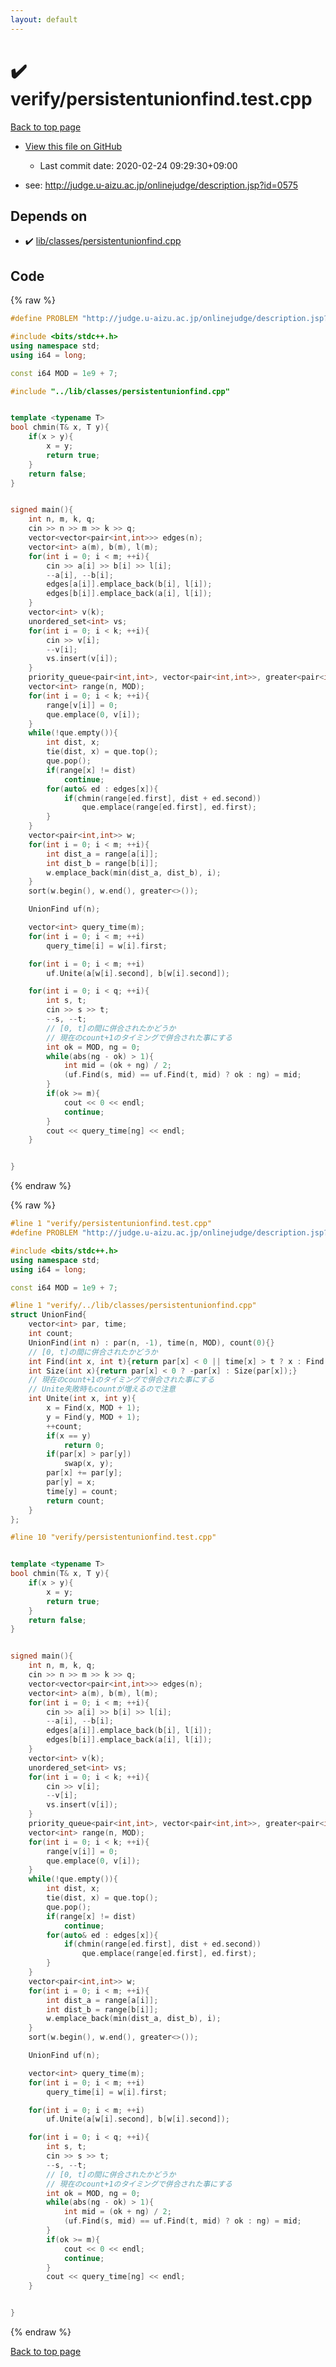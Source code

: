```yaml
---
layout: default
---
```


<!-- mathjax config similar to math.stackexchange -->
<script type="text/javascript" async
  src="https://cdnjs.cloudflare.com/ajax/libs/mathjax/2.7.5/MathJax.js?config=TeX-MML-AM_CHTML">
</script>
<script type="text/x-mathjax-config">
  MathJax.Hub.Config({
    TeX: { equationNumbers: { autoNumber: "AMS" }},
    tex2jax: {
      inlineMath: [ ['$','$'] ],
      processEscapes: true
    },
    "HTML-CSS": { matchFontHeight: false },
    displayAlign: "left",
    displayIndent: "2em"
  });
</script>

<script type="text/javascript" src="https://cdnjs.cloudflare.com/ajax/libs/jquery/3.4.1/jquery.min.js"></script>
<script src="https://cdn.jsdelivr.net/npm/jquery-balloon-js@1.1.2/jquery.balloon.min.js" integrity="sha256-ZEYs9VrgAeNuPvs15E39OsyOJaIkXEEt10fzxJ20+2I=" crossorigin="anonymous"></script>
<script type="text/javascript" src="../../assets/js/copy-button.js"></script>
<link rel="stylesheet" href="../../assets/css/copy-button.css" />


# :heavy_check_mark: verify/persistentunionfind.test.cpp

<a href="../../index.html">Back to top page</a>

* <a href="{{ site.github.repository_url }}/blob/master/verify/persistentunionfind.test.cpp">View this file on GitHub</a>
    - Last commit date: 2020-02-24 09:29:30+09:00


* see: <a href="http://judge.u-aizu.ac.jp/onlinejudge/description.jsp?id=0575">http://judge.u-aizu.ac.jp/onlinejudge/description.jsp?id=0575</a>


## Depends on

* :heavy_check_mark: <a href="../../library/lib/classes/persistentunionfind.cpp.html">lib/classes/persistentunionfind.cpp</a>


## Code

<a id="unbundled"></a>
{% raw %}
```cpp
#define PROBLEM "http://judge.u-aizu.ac.jp/onlinejudge/description.jsp?id=0575"

#include <bits/stdc++.h>
using namespace std;
using i64 = long;

const i64 MOD = 1e9 + 7;

#include "../lib/classes/persistentunionfind.cpp"


template <typename T>
bool chmin(T& x, T y){
    if(x > y){
        x = y;
        return true;
    }
    return false;
}


signed main(){
    int n, m, k, q;
    cin >> n >> m >> k >> q;
    vector<vector<pair<int,int>>> edges(n);
    vector<int> a(m), b(m), l(m);
    for(int i = 0; i < m; ++i){
        cin >> a[i] >> b[i] >> l[i];
        --a[i], --b[i];
        edges[a[i]].emplace_back(b[i], l[i]);
        edges[b[i]].emplace_back(a[i], l[i]);
    }
    vector<int> v(k);
    unordered_set<int> vs;
    for(int i = 0; i < k; ++i){
        cin >> v[i];
        --v[i];
        vs.insert(v[i]);
    }
    priority_queue<pair<int,int>, vector<pair<int,int>>, greater<pair<int,int>>> que;
    vector<int> range(n, MOD);
    for(int i = 0; i < k; ++i){
        range[v[i]] = 0;
        que.emplace(0, v[i]);
    }
    while(!que.empty()){
        int dist, x;
        tie(dist, x) = que.top();
        que.pop();
        if(range[x] != dist)
            continue;
        for(auto& ed : edges[x]){
            if(chmin(range[ed.first], dist + ed.second))
                que.emplace(range[ed.first], ed.first);
        }
    }
    vector<pair<int,int>> w;
    for(int i = 0; i < m; ++i){
        int dist_a = range[a[i]];
        int dist_b = range[b[i]];
        w.emplace_back(min(dist_a, dist_b), i);
    }
    sort(w.begin(), w.end(), greater<>());

    UnionFind uf(n);

    vector<int> query_time(m);
    for(int i = 0; i < m; ++i)
        query_time[i] = w[i].first;

    for(int i = 0; i < m; ++i)
        uf.Unite(a[w[i].second], b[w[i].second]);

    for(int i = 0; i < q; ++i){
        int s, t;
        cin >> s >> t;
        --s, --t;
        // [0, t]の間に併合されたかどうか
        // 現在のcount+1のタイミングで併合された事にする
        int ok = MOD, ng = 0;
        while(abs(ng - ok) > 1){
            int mid = (ok + ng) / 2;
            (uf.Find(s, mid) == uf.Find(t, mid) ? ok : ng) = mid;
        }
        if(ok >= m){
            cout << 0 << endl;
            continue;
        }
        cout << query_time[ng] << endl;
    }


}


```
{% endraw %}

<a id="bundled"></a>
{% raw %}
```cpp
#line 1 "verify/persistentunionfind.test.cpp"
#define PROBLEM "http://judge.u-aizu.ac.jp/onlinejudge/description.jsp?id=0575"

#include <bits/stdc++.h>
using namespace std;
using i64 = long;

const i64 MOD = 1e9 + 7;

#line 1 "verify/../lib/classes/persistentunionfind.cpp"
struct UnionFind{
    vector<int> par, time;
    int count;
    UnionFind(int n) : par(n, -1), time(n, MOD), count(0){}
    // [0, t]の間に併合されたかどうか
    int Find(int x, int t){return par[x] < 0 || time[x] > t ? x : Find(par[x], t);}
    int Size(int x){return par[x] < 0 ? -par[x] : Size(par[x]);}
    // 現在のcount+1のタイミングで併合された事にする
    // Unite失敗時もcountが増えるので注意
    int Unite(int x, int y){
        x = Find(x, MOD + 1);
        y = Find(y, MOD + 1);
        ++count;
        if(x == y)
            return 0;
        if(par[x] > par[y])
            swap(x, y);
        par[x] += par[y];
        par[y] = x;
        time[y] = count;
        return count;
    }
};

#line 10 "verify/persistentunionfind.test.cpp"


template <typename T>
bool chmin(T& x, T y){
    if(x > y){
        x = y;
        return true;
    }
    return false;
}


signed main(){
    int n, m, k, q;
    cin >> n >> m >> k >> q;
    vector<vector<pair<int,int>>> edges(n);
    vector<int> a(m), b(m), l(m);
    for(int i = 0; i < m; ++i){
        cin >> a[i] >> b[i] >> l[i];
        --a[i], --b[i];
        edges[a[i]].emplace_back(b[i], l[i]);
        edges[b[i]].emplace_back(a[i], l[i]);
    }
    vector<int> v(k);
    unordered_set<int> vs;
    for(int i = 0; i < k; ++i){
        cin >> v[i];
        --v[i];
        vs.insert(v[i]);
    }
    priority_queue<pair<int,int>, vector<pair<int,int>>, greater<pair<int,int>>> que;
    vector<int> range(n, MOD);
    for(int i = 0; i < k; ++i){
        range[v[i]] = 0;
        que.emplace(0, v[i]);
    }
    while(!que.empty()){
        int dist, x;
        tie(dist, x) = que.top();
        que.pop();
        if(range[x] != dist)
            continue;
        for(auto& ed : edges[x]){
            if(chmin(range[ed.first], dist + ed.second))
                que.emplace(range[ed.first], ed.first);
        }
    }
    vector<pair<int,int>> w;
    for(int i = 0; i < m; ++i){
        int dist_a = range[a[i]];
        int dist_b = range[b[i]];
        w.emplace_back(min(dist_a, dist_b), i);
    }
    sort(w.begin(), w.end(), greater<>());

    UnionFind uf(n);

    vector<int> query_time(m);
    for(int i = 0; i < m; ++i)
        query_time[i] = w[i].first;

    for(int i = 0; i < m; ++i)
        uf.Unite(a[w[i].second], b[w[i].second]);

    for(int i = 0; i < q; ++i){
        int s, t;
        cin >> s >> t;
        --s, --t;
        // [0, t]の間に併合されたかどうか
        // 現在のcount+1のタイミングで併合された事にする
        int ok = MOD, ng = 0;
        while(abs(ng - ok) > 1){
            int mid = (ok + ng) / 2;
            (uf.Find(s, mid) == uf.Find(t, mid) ? ok : ng) = mid;
        }
        if(ok >= m){
            cout << 0 << endl;
            continue;
        }
        cout << query_time[ng] << endl;
    }


}


```
{% endraw %}

<a href="../../index.html">Back to top page</a>

